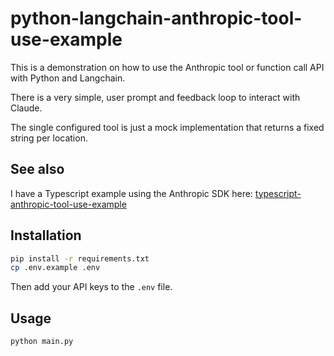 # python-langchain-anthropic-tool-use-example

This is a demonstration on how to use the Anthropic tool or function call API with Python and Langchain.

There is a very simple, user prompt and feedback loop to interact with Claude.

The single configured tool is just a mock implementation that returns a fixed string per location.

## See also

I have a Typescript example using the Anthropic SDK here:
[typescript-anthropic-tool-use-example](https://github.com/codewithpassion/typescript-anthropic-tool-use-example/)

## Installation

```bash
pip install -r requirements.txt
cp .env.example .env
```

Then add your API keys to the `.env` file.

## Usage

```bash
python main.py
```

